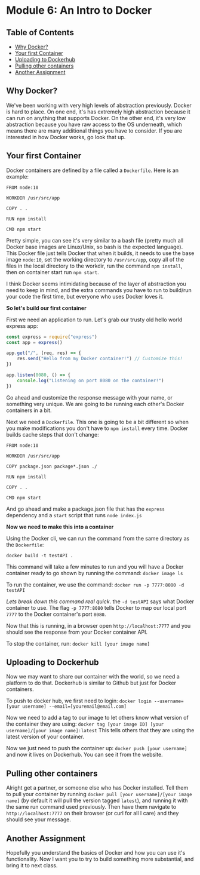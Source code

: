 # Module 6: An Intro to Docker <!-- omit in toc -->

## Table of Contents <!-- omit in toc -->

- [Why Docker?](#why-docker)
- [Your first Container](#your-first-container)
- [Uploading to Dockerhub](#uploading-to-dockerhub)
- [Pulling other containers](#pulling-other-containers)
- [Another Assignment](#another-assignment)

## Why Docker?

We've been working with very high levels of abstraction previously. Docker is hard to place. On one end, it's has extremely high abstraction because it can run on anything that supports Docker. On the other end, it's very low abstraction because you have raw access to the OS underneath, which means there are many additional things you have to consider. If you are interested in how Docker works, go look that up.

## Your first Container

Docker containers are defined by a file called a `Dockerfile`. Here is an example:

```docker
FROM node:10

WORKDIR /usr/src/app

COPY . .

RUN npm install

CMD npm start
```

Pretty simple, you can see it's very similar to a bash file (pretty much all Docker base images are Linux/Unix, so bash is the expected language). This Docker file just tells Docker that when it builds, it needs to use the base image `node:10`, set the working directory to `/usr/src/app`, copy all of the files in the local directory to the workdir, run the command `npm install`, then on container start run `npm start`.

I think Docker seems intimidating because of the layer of abstraction you need to keep in mind, and the extra commands you have to run to build/run your code the first time, but everyone who uses Docker loves it.

**So let's build our first container**

First we need an application to run. Let's grab our trusty old hello world express app:

```js
const express = require("express")
const app = express()

app.get("/", (req, res) => {
    res.send("Hello from my Docker container!") // Customize this!
})

app.listen(8080, () => {
    console.log("Listening on port 8080 on the container!")
})
```

Go ahead and customize the response message with your name, or something very unique. We are going to be running each other's Docker containers in a bit.

Next we need a `Dockerfile`. This one is going to be a bit different so when you make modifications you don't have to `npm install` every time. Docker builds cache steps that don't change:

```Docker
FROM node:10

WORKDIR /usr/src/app

COPY package.json package*.json ./

RUN npm install

COPY . .

CMD npm start
```

And go ahead and make a package.json file that has the `express` dependency and a `start` script that runs `node index.js`

**Now we need to make this into a container**

Using the Docker cli, we can run the command from the same directory as the `Dockerfile`:

`docker build -t testAPI .`

This command will take a few minutes to run and you will have a Docker container ready to go shown by running the command: `docker image ls`

To run the container, we use the command: `docker run -p 7777:8080 -d testAPI`

_Lets break down this command real quick_. the `-d testAPI` says what Docker container to use. The flag `-p 7777:8080` tells Docker to map our local port `7777` to the Docker container's port `8080`.

Now that this is running, in a browser open `http://localhost:7777` and you should see the response from your Docker container API.

To stop the container, run: `docker kill [your image name]`

## Uploading to Dockerhub

Now we may want to share our container with the world, so we need a platform to do that. Dockerhub is similar to Github but just for Docker containers.

To push to docker hub, we first need to login: `docker login --username=[your username] --email=[youremail@email.com]`

Now we need to add a tag to our image to let others know what version of the container they are using:
`docker tag [your image ID] [your username]/[your image name]:latest` This tells others that they are using the latest version of your container.

Now we just need to push the container up: `docker push [your username]` and now it lives on Dockerhub. You can see it from the website.

## Pulling other containers

Alright get a partner, or someone else who has Docker installed. Tell them to pull your container by running `docker pull [your username]/[your image name]` (by default it will pull the version tagged `latest`), and running it with the same run command used previously. Then have them navigate to `http://localhost:7777` on their browser (or curl for all I care) and they should see your message.

## Another Assignment

Hopefully you understand the basics of Docker and how you can use it's functionality. Now I want you to try to build something more substantial, and bring it to next class.
